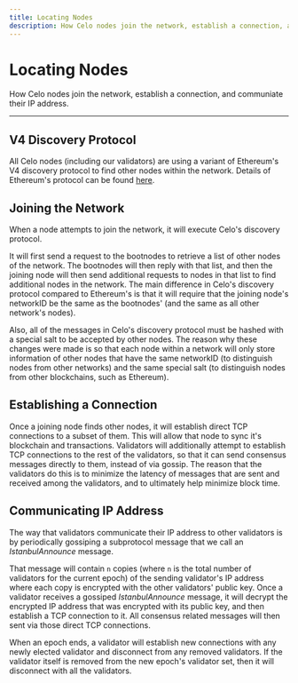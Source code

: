 ```yaml
---
title: Locating Nodes
description: How Celo nodes join the network, establish a connection, and communiate their IP address.
---
```


# Locating Nodes

How Celo nodes join the network, establish a connection, and communiate their IP address.

___

## V4 Discovery Protocol

All Celo nodes \(including our validators\) are using a variant of Ethereum's V4 discovery protocol to find other nodes within the network. Details of Ethereum's protocol can be found [here](https://github.com/ethereum/devp2p/blob/master/discv4.md).

## Joining the Network

When a node attempts to join the network, it will execute Celo's discovery protocol. 

It will first send a request to the bootnodes to retrieve a list of other nodes of the network. The bootnodes will then reply with that list, and then the joining node will then send additional requests to nodes in that list to find additional nodes in the network. The main difference in Celo's discovery protocol compared to Ethereum's is that it will require that the joining node's networkID be the same as the bootnodes' \(and the same as all other network's nodes\). 

Also, all of the messages in Celo's discovery protocol must be hashed with a special salt to be accepted by other nodes. The reason why these changes were made is so that each node within a network will only store information of other nodes that have the same networkID (to distinguish nodes from other networks) and the same special salt \(to distinguish nodes from other blockchains, such as Ethereum\).

## Establishing a Connection 

Once a joining node finds other nodes, it will establish direct TCP connections to a subset of them. This will allow that node to sync it's blockchain and transactions. Validators will additionally attempt to establish TCP connections to the rest of the validators, so that it can send consensus messages directly to them, instead of via gossip. The reason that the validators do this is to minimize the latency of messages that are sent and received among the validators, and to ultimately help minimize block time.

## Communicating IP Address

The way that validators communicate their IP address to other validators is by periodically gossiping a subprotocol message that we call an _IstanbulAnnounce_ message. 

That message will contain `n` copies (where `n` is the total number of validators for the current epoch) of the sending validator's IP address where each copy is encrypted with the other validators' public key. Once a validator receives a gossiped _IstanbulAnnounce_ message, it will decrypt the encrypted IP address that was encrypted with its public key, and then establish a TCP connection to it. All consensus related messages will then sent via those direct TCP connections. 

When an epoch ends, a validator will establish new connections with any newly elected validator and disconnect from any removed validators. If the validator itself is removed from the new epoch's validator set, then it will disconnect with all the validators.
